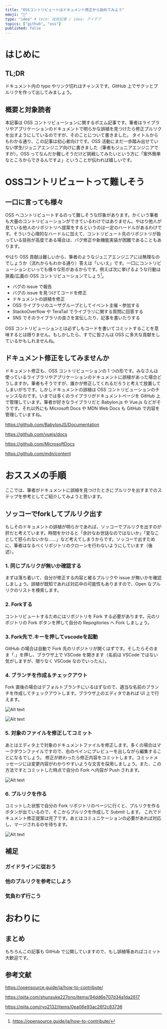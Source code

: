 ```yaml
---
title: "OSSコントリビュートはドキュメント修正から始めてみよう"
emoji: "📔"
type: "idea" # tech: 技術記事 / idea: アイデア
topics: ["github", "oss"]
published: false
---
```


# はじめに

## TL;DR

ドキュメント内の typo やリンク切れはチャンスです。GitHub 上でサクッとプルリクを作って出してみましょう。

## 概要と対象読者

本記事は OSS コントリビューションに関するポエム記事です。筆者はライブラリやアプリケーションのドキュメントで明らかな誤植を見つけたら修正プルリクを出すようにしているのですが、そのことについて書きました。
タイトルからもわかる通り、この記事は初心者向けです。OSS 活動にまだ一歩踏み出せていない学生/ジュニアエンジニア向けに書きました（筆者もジュニアエンジニアですが）。OSS ってなんだか難しそうだけど挑戦してみたいという方に「案外簡単なところからできるんですよ」ということが伝われば嬉しいです。

# OSSコントリビュートって難しそう

## 一口に言っても様々

OSS へコントリビュートするのって難しそうな印象があります。かくいう筆者も大量のコントリビューションができているわけではありません。やはり他人が見ている他人のリポジトリへ提案をするというのは一定のハードルがあるわけです。そういう心理的なハードルに加えて、コントリビュート先のリポジトリが扱っている技術が高度である場合は、バグ修正や新機能実装が困難であることもあります。

やはり OSS 貢献は難しいから、筆者のようなジュニアエンジニアには無理なのでしょうか（流れからもわかる通り）答えは「いいえ」です。一口にコントリビューションといっても様々な形があるからです。例えば次に挙げるような行動は狭義/広義の OSS コントリビューションでしょう[^1]。

- バグの issue で報告
- バグの issue を見つけてコードを修正
- ドキュメントの誤植を修正
- OSS ライブラリのユーザグループとしてイベント主催・参加する
- StackoOverflow や TeraTail でライブラリに関する質問に回答する
- SNS でそのライブラリの良さを宣伝したり、記事を書いたりする
<!-- textlint-disable -->
OSS コントリビューションとは必ずしもコードを書いてコミットすることを意味するとは限りません。もしかしたら、すでに皆さんは OSS に多大な貢献をしているかもしれませんね。
<!-- textlint-enable -->
[^1]: https://opensource.guide/ja/how-to-contribute/

## ドキュメント修正をしてみませんか

ドキュメント修正も、OSS コントリビューションの 1 つの形です。みなさんは使っているライブラリやアプリケーションのドキュメントに誤植があった場合どうしますか。筆者もそうですが、誰かが修正してくれるだろうと考えて放置してしまいがちです。しかしドキュメントの誤植は OSS コントリビューションのチャンスなのです。いまでは多くのライブラリがドキュメントページを GitHub 上で管理しています。筆者が好きなライブラリだと Babylon.js や Vue.js などがそうです。それ以外にも Microsoft Docs や MDN Web Docs も GitHub で内容を管理していますね。

https://github.com/BabylonJS/Documentation

https://github.com/vuejs/docs

https://github.com/MicrosoftDocs

https://github.com/mdn/content

# おススメの手順
<!-- textlint-disable -->
ここでは、筆者がドキュメントに誤植を見つけたときにプルリクを出すまでのステップを参考としてご紹介してみようと思います。
<!-- textlint-enable -->
## ソッコーでforkしてプルリク出す

もしそのドキュメントの誤植が明らかであれば、ソッコーでプルリクを出すのが肝だと考えています。時間をかけると「余計なお世話なのではないか」「変なことして怒られないかな......」など考えてしまうからです。ソッコーで出すために、筆者はなるべくリポジトリのクローンを行わないようにしています（後述）。

### 1. 同じプルリクが無いか確認する

まずは落ち着いて、自分が修正する内容と被るプルリクや issue が無いかを確認しましょう。誤植が既知であれば対応中の可能性もありますので、Open なプルリクのリストを検索します。

### 2. Forkする

コントリビュートするためにはリポジトリを Fork する必要があります。元のリポジトリの Fork ボタンを押して自分の Repogitories へ Fork しましょう。

### 3. Fork先で.キーを押してvscodeを起動

GitHub の場合は自動で Fork 先のリポジトリが開くはずです。そしたらそのまま「.」を押し、ブラウザ上で VSCode を開きます（名前は VSCode ではない気がしますが、限りなく VSCode なのでいったん）。

### 4. ブランチを作成＆チェックアウト

Fork 直後の場合はデフォルトブランチにいるはずなので、適当な名前のブランチを作成してチェックアウトします。ブラウザ上のエディタであれば UI 上で行えます。

![Alt text](/images/oss-contr-docs/checkout-branch.png)

![Alt text](/images/oss-contr-docs/checkout-dialog.png)

### 5. 対象のファイルを修正してコミット

あとはエディタ上で対象のドキュメントファイルを修正します。多くの場合はマークダウンファイルですので、右のペインにプレビューを出しながら編集することになるでしょう。
修正が終わったら修正内容をコミットします。コミットメッセージには変更内容がわかりやすいような文言を採用しましょう。また、この方法ですとコミットした時点で自分の Fork へ内容が Push されます。

![Alt text](/images/oss-contr-docs/commit-changes-push.png)

### 6. プルリクを作る

コミットした状態で自分の Fork リポジトリのページに行くと、プルリクを作るボタンが出ているので、そこからプルリクを作成して Submit します。
これでドキュメント修正提案は完了です。あとはコミュニケーションの必要があれば対応し、マージされるのを待ちます。

![Alt text](/images/oss-contr-docs/compare-and-pullrequest.png)

## 補足

### ガイドラインに従おう

### 他のプルリクを参考にしよう

### 気負わず行こう

# おわりに

## まとめ

もちろんこの記事も GitHub で公開していますので、もし誤植等あればコミット大歓迎です。

## 参考文献

https://opensource.guide/ja/how-to-contribute/

https://qiita.com/shunsuke227ono/items/94dd6e707d34a1da2617

https://qiita.com/ryo2132/items/0ea06e93ac26f2c83736
